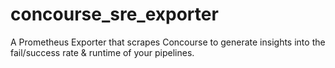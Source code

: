 # concourse_sre_exporter
A Prometheus Exporter that scrapes Concourse to generate insights into the fail/success rate &amp; runtime of your pipelines.
